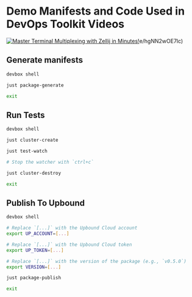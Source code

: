 # Demo Manifests and Code Used in DevOps Toolkit Videos

[![Master Terminal Multiplexing with Zellij in Minutes!](https://img.youtube.com/vi/ZndhImXIGlg/0.jpg)](https://youtu.be/ZndhImXIGlg)e/hgNN2wOE7lc)

## Generate manifests

```bash
devbox shell

just package-generate

exit
```

## Run Tests

```bash
devbox shell

just cluster-create

just test-watch

# Stop the watcher with `ctrl+c`

just cluster-destroy

exit
```

## Publish To Upbound

```bash
devbox shell

# Replace `[...]` with the Upbound Cloud account
export UP_ACCOUNT=[...]

# Replace `[...]` with the Upbound Cloud token
export UP_TOKEN=[...]

# Replace `[...]` with the version of the package (e.g., `v0.5.0`)
export VERSION=[...]

just package-publish

exit
```
